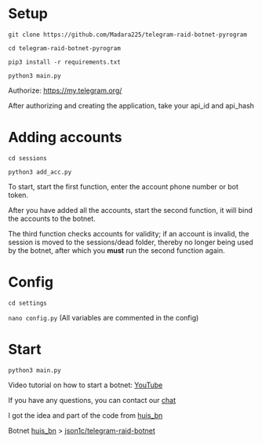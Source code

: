 # Setup

`git clone https://github.com/Madara225/telegram-raid-botnet-pyrogram`

`cd telegram-raid-botnet-pyrogram`

`pip3 install -r requirements.txt`

`python3 main.py`

Authorize: https://my.telegram.org/

After authorizing and creating the application, take your api_id and api_hash

# Adding accounts
`cd sessions`

`python3 add_acc.py`

To start, start the first function, enter the account phone number or bot token.

After you have added all the accounts, start the second function, it will bind the accounts to the botnet.

The third function checks accounts for validity; if an account is invalid, the session is moved to the sessions/dead folder, thereby no longer being used by the botnet, after which you **must** run the second function again.
 

 
# Config
`cd settings`

`nano config.py` (All variables are commented in the config)

# Start

`python3 main.py`
 
Video tutorial on how to start a botnet: [YouTube](https://www.youtube.com/watch?v=DKKpfHzMR78)

If you have any questions, you can contact our [chat](https://t.me/pepe_devs)

I got the idea and part of the code from [huis_bn](https://t.me/huis_bn)

Botnet [huis_bn](https://t.me/huis_bn) > [json1c/telegram-raid-botnet](https://github.com/json1c/telegram-raid-botnet)
